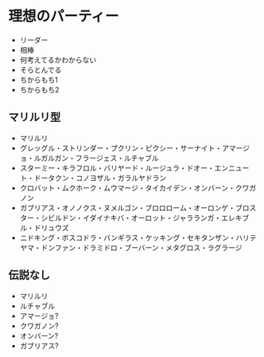 # 理想のパーティー
- リーダー
- 相棒
- 何考えてるかわからない
- そらとんでる
- ちからもち1
- ちからもち2

## マリルリ型
- マリルリ
- グレッグル・ストリンダー・プクリン・ピクシー・サーナイト・アマージョ・ルガルガン・フラージェス・ルチャブル
- スターミー・キラフロル・バリヤード・ルージュラ・ドオー・エンニュート・ドータクン・コノヨザル・ガラルヤドラン
- クロバット・ムクホーク・ムウマージ・タイカイデン・オンバーン・クワガノン
- ガブリアス・オノノクス・ヌメルゴン・ブロロローム・オーロンゲ・ブロスター・シビルドン・イダイナキバ・オーロット・ジャラランガ・エレキブル・ドリュウズ
- ニドキング・ボスコドラ・バンギラス・ケッキング・セキタンザン・ハリテヤマ・ドンファン・ドラミドロ・ブーバーン・メタグロス・ラグラージ

## 伝説なし
- マリルリ
- ルチャブル
- アマージョ?
- クワガノン?
- オンバーン?
- ガブリアス?